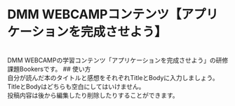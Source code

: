 # DMM WEBCAMPコンテンツ【アプリケーションを完成させよう】
<br>
DMM WEBCAMPの学習コンテンツ「アプリケーションを完成させよう」の研修課題Bookersです。
## 使い方
<br>
自分が読んだ本のタイトルと感想をそれぞれTitleとBodyに入力しましょう。
<br>
TitleとBodyはどちらも空白にしてはいけません。
<br>
投稿内容は後から編集したり削除したりすることができます。
